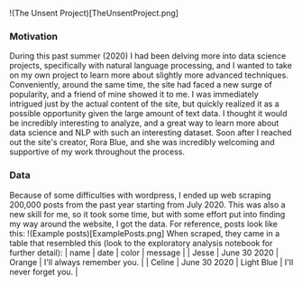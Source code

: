 !(The Unsent Project)[TheUnsentProject.png]
### Motivation
During this past summer (2020) I had been delving more into data science projects, specifically with natural language processing, and I wanted to take on my own project to learn more about slightly more advanced techniques. Conveniently, around the same time, the site had faced a new surge of popularity, and a friend of mine showed it to me. I was immediately intrigued just by the actual content of the site, but quickly realized it as a possible opportunity given the large amount of text data. I thought it would be incredibly interesting to analyze, and a great way to learn more about data science and NLP with such an interesting dataset. Soon after I reached out the site's creator, Rora Blue, and she was incredibly welcoming and supportive of my work throughout the process.

### Data
Because of some difficulties with wordpress, I ended up web scraping 200,000 posts from the past year starting from July 2020. This was also a new skill for me, so it took some time, but with some effort put into finding my way around the website, I got the data. For reference, posts look like this:
!(Example posts)[ExamplePosts.png]
When scraped, they came in a table that resembled this (look to the exploratory analysis notebook for further detail):
| name | date | color | message |
| Jesse | June 30 2020 | Orange | I'll always remember you. |
| Celine | June 30 2020 | Light Blue | I'll never forget you. |
